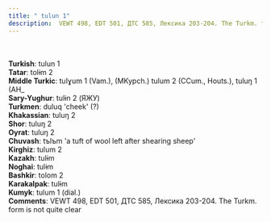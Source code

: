 ```yaml
---
title: " tulun 1"
description:  VEWT 498, EDT 501, ДТС 585, Лексика 203-204. The Turkm. form is not quite clear
---
```

<p data-pagefind-weight="0.5">
<strong></strong><br><br>
<strong>Turkish</strong>:  tulun 1<br>
<strong>Tatar</strong>:  tolɨm 2<br>
<strong>Middle Turkic</strong>:  tulɣum 1 (Vam.), (MKypch.) tulum 2 (CCum., Houts.), tuluŋ 1 (AH_<br>
<strong>Sary-Yughur</strong>:  tulɨn 2 (ЯЖУ)<br>
<strong>Turkmen</strong>:  duluq 'cheek' (?)<br>
<strong>Khakassian</strong>:  tuluŋ 2<br>
<strong>Shor</strong>:  tuluŋ 2<br>
<strong>Oyrat</strong>:  tuluŋ 2<br>
<strong>Chuvash</strong>:  tъlъm 'a tuft of wool left after shearing sheep'<br>
<strong>Kirghiz</strong>:  tulum 2<br>
<strong>Kazakh</strong>:  tulɨm<br>
<strong>Noghai</strong>:  tulɨm<br>
<strong>Bashkir</strong>:  tolom 2<br>
<strong>Karakalpak</strong>:  tulɨm<br>
<strong>Kumyk</strong>:  tulum 1 (dial.)<br>
<strong>Comments</strong>:  VEWT 498, EDT 501, ДТС 585, Лексика 203-204. The Turkm. form is not quite clear<br>

</p>

